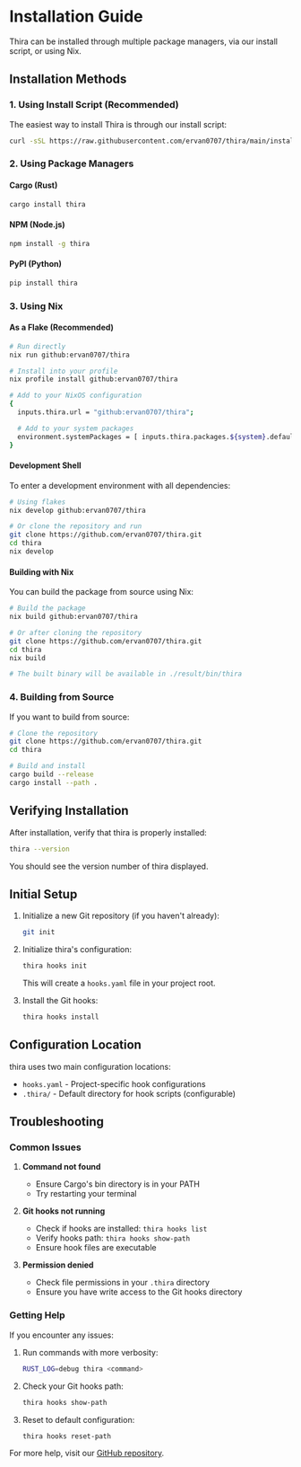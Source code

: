 # Installation Guide

Thira can be installed through multiple package managers, via our install script, or using Nix.

## Installation Methods

### 1. Using Install Script (Recommended)

The easiest way to install Thira is through our install script:

```sh
curl -sSL https://raw.githubusercontent.com/ervan0707/thira/main/install.sh | bash
```

### 2. Using Package Managers

#### Cargo (Rust)

```sh
cargo install thira
```

#### NPM (Node.js)

```sh
npm install -g thira
```

#### PyPI (Python)

```sh
pip install thira
```

### 3. Using Nix

#### As a Flake (Recommended)

```sh
# Run directly
nix run github:ervan0707/thira

# Install into your profile
nix profile install github:ervan0707/thira

# Add to your NixOS configuration
{
  inputs.thira.url = "github:ervan0707/thira";

  # Add to your system packages
  environment.systemPackages = [ inputs.thira.packages.${system}.default ];
}
```

#### Development Shell

To enter a development environment with all dependencies:

```sh
# Using flakes
nix develop github:ervan0707/thira

# Or clone the repository and run
git clone https://github.com/ervan0707/thira.git
cd thira
nix develop
```

#### Building with Nix

You can build the package from source using Nix:

```sh
# Build the package
nix build github:ervan0707/thira

# Or after cloning the repository
git clone https://github.com/ervan0707/thira.git
cd thira
nix build

# The built binary will be available in ./result/bin/thira
```

### 4. Building from Source

If you want to build from source:

```sh
# Clone the repository
git clone https://github.com/ervan0707/thira.git
cd thira

# Build and install
cargo build --release
cargo install --path .
```

## Verifying Installation

After installation, verify that thira is properly installed:

```sh
thira --version
```

You should see the version number of thira displayed.

## Initial Setup

1. Initialize a new Git repository (if you haven't already):

   ```sh
   git init
   ```

2. Initialize thira's configuration:

   ```sh
   thira hooks init
   ```

   This will create a `hooks.yaml` file in your project root.

3. Install the Git hooks:
   ```sh
   thira hooks install
   ```

## Configuration Location

thira uses two main configuration locations:

- `hooks.yaml` - Project-specific hook configurations
- `.thira/` - Default directory for hook scripts (configurable)

## Troubleshooting

### Common Issues

1. **Command not found**

   - Ensure Cargo's bin directory is in your PATH
   - Try restarting your terminal

2. **Git hooks not running**

   - Check if hooks are installed: `thira hooks list`
   - Verify hooks path: `thira hooks show-path`
   - Ensure hook files are executable

3. **Permission denied**
   - Check file permissions in your `.thira` directory
   - Ensure you have write access to the Git hooks directory

### Getting Help

If you encounter any issues:

1. Run commands with more verbosity:

   ```sh
   RUST_LOG=debug thira <command>
   ```

2. Check your Git hooks path:

   ```sh
   thira hooks show-path
   ```

3. Reset to default configuration:
   ```sh
   thira hooks reset-path
   ```

For more help, visit our [GitHub repository](https://github.com/ervan0707/thira/issues).
